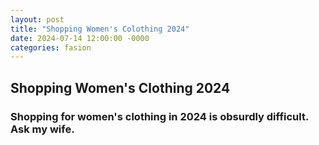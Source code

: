 ```yaml
---
layout: post
title: "Shopping Women's Colothing 2024"
date: 2024-07-14 12:00:00 -0000
categories: fasion
---
```

##  Shopping Women's Clothing 2024
### Shopping for women's clothing in 2024 is obsurdly difficult. Ask my wife.